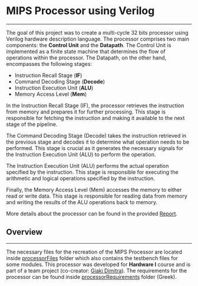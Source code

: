 # MIPS Processor using Verilog
***

The goal of this project was to create a multi-cycle 32 bits processor using Verilog hardware description language. The 
processor comprises two main components: the **Control Unit** and the **Datapath**. The Control Unit is implemented as 
a finite state machine that determines the flow of operations within the processor. The Datapath, on the other hand, encompasses 
the following stages:

- Instruction Recall Stage (**IF**)
- Command Decoding Stage (**Decode**)
- Instruction Execution Unit (**ALU**)
- Memory Access Level (**Mem**)

In the Instruction Recall Stage (IF), the processor retrieves the instruction from memory and prepares it for further 
processing. This stage is responsible for fetching the instruction and making it available to the next stage of the pipeline.

The Command Decoding Stage (Decode) takes the instruction retrieved in the previous stage and decodes it to determine 
what operation needs to be performed. This stage is crucial as it generates the necessary signals for the Instruction 
Execution Unit (ALU) to perform the operation.

The Instruction Execution Unit (ALU) performs the actual operation specified by the instruction. This stage is 
responsible for executing the arithmetic and logical operations specified by the instruction.

Finally, the Memory Access Level (Mem) accesses the memory to either read or write data. This stage is 
responsible for reading data from memory and writing the results of the ALU operations back to memory.

More details about the processor can be found in the provided [Report](mipsProcessor.pdf).

## Overview
***
The necessary files for the recreation of the MIPS Processor are located inside [processorFiles](processorFiles) folder
which also contains the testbench files for some modules. This processor was developed for **Hardware I** course 
and is part of a team project (co-creator: [Giaki Dimitra](https://github.com/dimigiak)).
The requirements for the processor can be found inside [processorRequirements](processorRequirements) folder (Greek). 
